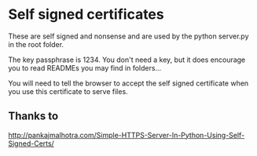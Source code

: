 Self signed certificates
========================

These are self signed and nonsense and are used by the python server.py in the root folder.

The key passphrase is 1234. You don't need a key, but it does encourage you to read READMEs
you may find in folders...

You will need to tell the browser to accept the self signed certificate when you use this
certificate to serve files.

## Thanks to

http://pankajmalhotra.com/Simple-HTTPS-Server-In-Python-Using-Self-Signed-Certs/
